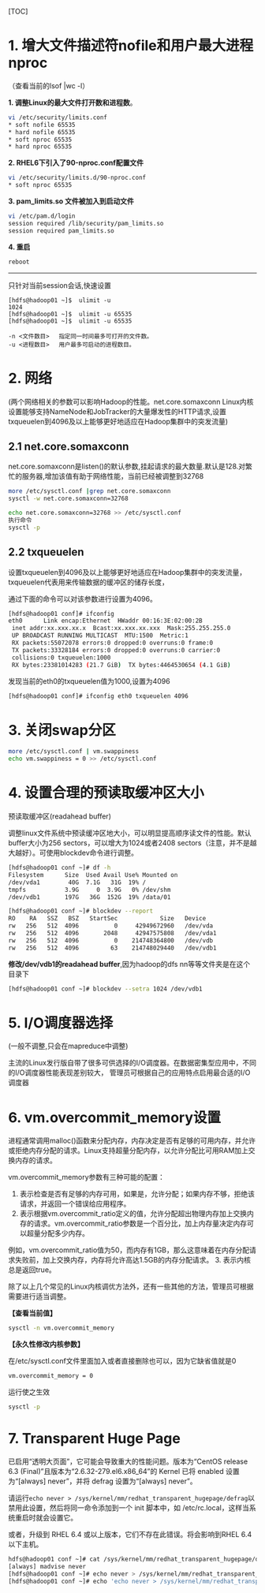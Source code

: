 [TOC]
# 1. 增大文件描述符nofile和用户最大进程nproc
（查看当前的lsof |wc -l）

**1. 调整Linux的最大文件打开数和进程数**。

```bash
vi /etc/security/limits.conf
* soft nofile 65535
* hard nofile 65535
* soft nproc 65535
* hard nproc 65535
```

**2. RHEL6下引入了90-nproc.conf配置文件**

```bash
vi /etc/security/limits.d/90-nproc.conf
* soft nproc 65535
```


**3. pam_limits.so 文件被加入到启动文件**

```bash
vi /etc/pam.d/login
session required /lib/security/pam_limits.so
session required pam_limits.so
```

**4. 重启**

```bash
reboot
```

---
只针对当前session会话,快速设置

```
[hdfs@hadoop01 ~]$  ulimit -u
1024
[hdfs@hadoop01 ~]$  ulimit -u 65535
[hdfs@hadoop01 ~]$  ulimit -u 65535

-n <文件数目> 　指定同一时间最多可打开的文件数。
-u <进程数目> 　用户最多可启动的进程数目。
```

# 2. 网络
(两个网络相关的参数可以影响Hadoop的性能。net.core.somaxconn Linux内核设置能够支持NameNode和JobTracker的大量爆发性的HTTP请求,设置txqueuelen到4096及以上能够更好地适应在Hadoop集群中的突发流量)

## 2.1 net.core.somaxconn
net.core.somaxconn是listen()的默认参数,挂起请求的最大数量.默认是128.对繁忙的服务器,增加该值有助于网络性能，当前已经被调整到32768

```bash
more /etc/sysctl.conf |grep net.core.somaxconn
sysctl -w net.core.somaxconn=32768 

echo net.core.somaxconn=32768 >> /etc/sysctl.conf
执行命令
sysctl -p
```


## 2.2 txqueuelen
设置txqueuelen到4096及以上能够更好地适应在Hadoop集群中的突发流量， txqueuelen代表用来传输数据的缓冲区的储存长度，

通过下面的命令可以对该参数进行设置为4096。

```bash
[hdfs@hadoop01 conf]# ifconfig
eth0      Link encap:Ethernet  HWaddr 00:16:3E:02:00:2B  
 inet addr:xx.xxx.xx.x  Bcast:xx.xxx.xx.xxx  Mask:255.255.255.0
 UP BROADCAST RUNNING MULTICAST  MTU:1500  Metric:1
 RX packets:55072078 errors:0 dropped:0 overruns:0 frame:0
 TX packets:33328184 errors:0 dropped:0 overruns:0 carrier:0
 collisions:0 txqueuelen:1000 
 RX bytes:23381014283 (21.7 GiB)  TX bytes:4464530654 (4.1 GiB)
```
发现当前的eth0的txqueuelen值为1000,设置为4096

```bash
[hdfs@hadoop01 conf]# ifconfig eth0 txqueuelen 4096
```

# 3. 关闭swap分区

```bash
more /etc/sysctl.conf | vm.swappiness
echo vm.swappiness = 0 >> /etc/sysctl.conf
```

# 4. 设置合理的预读取缓冲区大小
预读取缓冲区(readahead buffer)

调整linux文件系统中预读缓冲区地大小，可以明显提高顺序读文件的性能。默认buffer大小为256 sectors，可以增大为1024或者2408 sectors（注意，并不是越大越好）。可使用blockdev命令进行调整。

```bash
[hdfs@hadoop01 conf ~]# df -h
Filesystem      Size  Used Avail Use% Mounted on
/dev/vda1        40G  7.1G   31G  19% /
tmpfs           3.9G     0  3.9G   0% /dev/shm
/dev/vdb1       197G   36G  152G  19% /data/01

[hdfs@hadoop01 conf ~]# blockdev --report
RO    RA   SSZ   BSZ   StartSec            Size   Device
rw   256   512  4096          0     42949672960   /dev/vda
rw   256   512  4096       2048     42947575808   /dev/vda1
rw   256   512  4096          0    214748364800   /dev/vdb
rw   256   512  4096         63    214748029440   /dev/vdb1
```

**修改/dev/vdb1的readahead buffer**,因为hadoop的dfs nn等等文件夹是在这个目录下

```bash
[hdfs@hadoop01 conf ~]# blockdev --setra 1024 /dev/vdb1
```

     
# 5. I/O调度器选择
(一般不调整,只会在mapreduce中调整)

主流的Linux发行版自带了很多可供选择的I/O调度器。在数据密集型应用中，不同的I/O调度器性能表现差别较大，
管理员可根据自己的应用特点启用最合适的I/O调度器

# 6. vm.overcommit_memory设置
进程通常调用malloc()函数来分配内存，内存决定是否有足够的可用内存，并允许或拒绝内存分配的请求。Linux支持超量分配内存，以允许分配比可用RAM加上交换内存的请求。

vm.overcommit_memory参数有三种可能的配置：
1. 表示检查是否有足够的内存可用，如果是，允许分配；如果内存不够，拒绝该请求，并返回一个错误给应用程序。
2. 表示根据vm.overcommit_ratio定义的值，允许分配超出物理内存加上交换内存的请求。vm.overcommit_ratio参数是一个百分比，加上内存量决定内存可以超量分配多少内存。

例如，vm.overcommit_ratio值为50，而内存有1GB，那么这意味着在内存分配请求失败前，加上交换内存，内存将允许高达1.5GB的内存分配请求。
3. 表示内核总是返回true。

除了以上几个常见的Linux内核调优方法外，还有一些其他的方法，管理员可根据需要进行适当调整。
         
**【查看当前值】**

```bash
sysctl -n vm.overcommit_memory
```

**【永久性修改内核参数】**

在/etc/sysctl.conf文件里面加入或者直接删除也可以，因为它缺省值就是0

```bash
vm.overcommit_memory = 0
```

运行使之生效

```bash
sysctl -p
```

# 7. Transparent Huge Page
已启用“透明大页面”，它可能会导致重大的性能问题。版本为“CentOS release 6.3 (Final)”且版本为“2.6.32-279.el6.x86_64”的 Kernel 已将 enabled 设置为“[always] never”，并将 defrag 设置为“[always] never”。

请运行`echo never > /sys/kernel/mm/redhat_transparent_hugepage/defrag`以禁用此设置，然后将同一命令添加到一个 init 脚本中，如 /etc/rc.local，这样当系统重启时就会设置它。

或者，升级到 RHEL 6.4 或以上版本，它们不存在此错误。将会影响到RHEL 6.4以下主机。

```bash
hdfs@hadoop01 conf ~]# cat /sys/kernel/mm/redhat_transparent_hugepage/defrag
[always] madvise never
[hdfs@hadoop01 conf ~]# echo never > /sys/kernel/mm/redhat_transparent_hugepage/defrag 
[hdfs@hadoop01 conf ~]# echo 'echo never > /sys/kernel/mm/redhat_transparent_hugepage/defrag' >> /etc/rc.local
```
